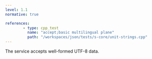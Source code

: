 ```yaml
---
level: 1.1
normative: true

references:
        - type: cpp_test
          name: "accept;basic multilingual plane"
          path: "/workspaces/json/tests/s-core/unit-strings.cpp"
---
```


The service accepts well-formed UTF-8 data.